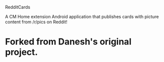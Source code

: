 RedditCards

A CM Home extension Android application that publishes cards with picture content from /r/pics on Reddit!

Forked from Danesh's original project.
===========

